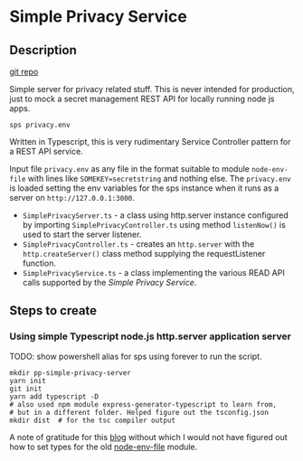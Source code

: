 ﻿# Simple Privacy Service

## Description

[git repo](https://github.com/ppainter1958/pp-simple-privacy-service)

Simple server for privacy related stuff. This is never intended for production, just to mock a secret management REST API for locally running node js apps.

`sps privacy.env`

Written in Typescript, this is very rudimentary Service Controller pattern for a REST API service.

Input file `privacy.env` as any file in the format suitable to module `node-env-file` with lines like `SOMEKEY=secretstring` and nothing else. The `privacy.env` is loaded setting the env variables for the sps instance when it runs as a server on `http://127.0.0.1:3000`.


* `SimplePrivacyServer.ts` - a class using http.server instance configured by importing `SimplePrivacyController.ts` using method `listenNow()` is used to start the server listener.
* `SimplePrivacyController.ts` - creates an `http.server` with the `http.createServer()` class method supplying the requestListener function.
* `SimplePrivacyService.ts` - a class implementing the various READ API calls supported by the *Simple Privacy Service*.

## Steps to create

### Using simple Typescript node.js http.server application server

TODO: show powershell alias for sps using forever to run the script.

```
mkdir pp-simple-privacy-server
yarn init
git init
yarn add typescript -D
# also used npm module express-generator-typescript to learn from,
# but in a different folder. Helped figure out the tsconfig.json
mkdir dist  # for the tsc compiler output
```

A note of gratitude for this [blog](https://blog.atomist.com/declaration-file-fix/) without which I would not have figured out how to set types for the old [node-env-file](https://www.npmjs.com/package/node-env-file) module.

